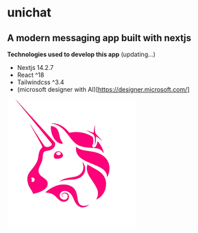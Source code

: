 # unichat

## A modern messaging app built with nextjs

**Technologies used to develop this app** (updating...)

- Nextjs 14.2.7
- React ^18
- Tailwindcss ^3.4
- (microsoft designer with AI)[https://designer.microsoft.com/]

![Modern messaging app](https://github.com/flan02/unichat/blob/main/public/unichat-readme.png)
